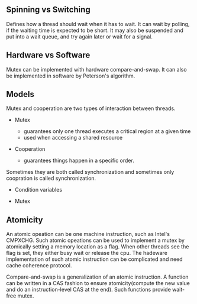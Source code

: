 ## Spinning vs Switching
Defines how a thread should wait when it has to wait. It can wait by polling, if the waiting time is expected to be short. It may also be suspended and put into a wait queue, and try again later or wait for a signal.

## Hardware vs Software
Mutex can be implemented with hardware compare-and-swap. It can also be implemented in software by Peterson's algorithm.

## Models
Mutex and cooperation are two types of interaction between threads. 
- Mutex
  - guarantees only one thread executes a critical region at a given time
  - used when accessing a shared resource

- Cooperation
  - guarantees things happen in a specific order.

Sometimes they are both called synchronization and sometimes only coopration is called synchronization.

- Condition variables
  
- Mutex

## Atomicity
An atomic opeation can be one machine instruction, such as Intel's CMPXCHG. Such atomic opeations can be used to implement a mutex by atomically setting a memory location as a flag. When other threads see the flag is set, they either busy wait or release the cpu. The hadeware implementation of such atomic instruction can be complicated and need cache coherence protocol. 

Compare-and-swap is a generalization of an atomic instruction. A function can be written in a CAS fashion to ensure atomicity(compute the new value and do an instruction-level CAS at the end). Such functions provide wait-free mutex.
